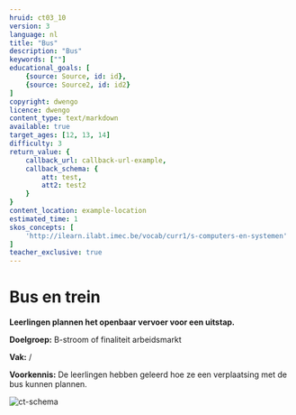 ```yaml
---
hruid: ct03_10
version: 3
language: nl
title: "Bus"
description: "Bus"
keywords: [""]
educational_goals: [
    {source: Source, id: id}, 
    {source: Source2, id: id2}
]
copyright: dwengo
licence: dwengo
content_type: text/markdown
available: true
target_ages: [12, 13, 14]
difficulty: 3
return_value: {
    callback_url: callback-url-example,
    callback_schema: {
        att: test,
        att2: test2
    }
}
content_location: example-location
estimated_time: 1
skos_concepts: [
    'http://ilearn.ilabt.imec.be/vocab/curr1/s-computers-en-systemen'
]
teacher_exclusive: true
---
```

# Bus en trein

**Leerlingen plannen het openbaar vervoer voor een uitstap.**

**Doelgroep:** B-stroom of finaliteit arbeidsmarkt

**Vak:** /

**Voorkennis:** De leerlingen hebben geleerd hoe ze een verplaatsing met de bus kunnen plannen.

![ct-schema](@learning-object/m_ct03_10/nl/3)
